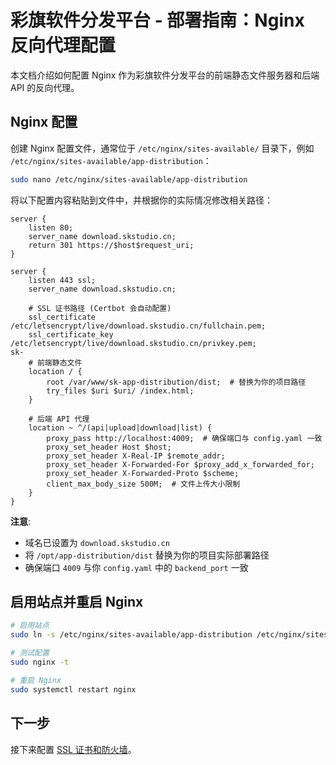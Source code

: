 # 彩旗软件分发平台 - 部署指南：Nginx 反向代理配置

本文档介绍如何配置 Nginx 作为彩旗软件分发平台的前端静态文件服务器和后端 API 的反向代理。

## Nginx 配置

创建 Nginx 配置文件，通常位于 `/etc/nginx/sites-available/` 目录下，例如 `/etc/nginx/sites-available/app-distribution`：

```bash
sudo nano /etc/nginx/sites-available/app-distribution
```

将以下配置内容粘贴到文件中，并根据你的实际情况修改相关路径：

```nginx
server {
    listen 80;
    server_name download.skstudio.cn;
    return 301 https://$host$request_uri;
}

server {
    listen 443 ssl;
    server_name download.skstudio.cn;

    # SSL 证书路径 (Certbot 会自动配置)
    ssl_certificate /etc/letsencrypt/live/download.skstudio.cn/fullchain.pem;
    ssl_certificate_key /etc/letsencrypt/live/download.skstudio.cn/privkey.pem;
sk-
    # 前端静态文件
    location / {
        root /var/www/sk-app-distribution/dist;  # 替换为你的项目路径
        try_files $uri $uri/ /index.html;
    }

    # 后端 API 代理
    location ~ ^/(api|upload|download|list) {
        proxy_pass http://localhost:4009;  # 确保端口与 config.yaml 一致
        proxy_set_header Host $host;
        proxy_set_header X-Real-IP $remote_addr;
        proxy_set_header X-Forwarded-For $proxy_add_x_forwarded_for;
        proxy_set_header X-Forwarded-Proto $scheme;
        client_max_body_size 500M;  # 文件上传大小限制
    }
}
```

**注意**: 
- 域名已设置为 `download.skstudio.cn`
- 将 `/opt/app-distribution/dist` 替换为你的项目实际部署路径
- 确保端口 `4009` 与你 `config.yaml` 中的 `backend_port` 一致

## 启用站点并重启 Nginx

```bash
# 启用站点
sudo ln -s /etc/nginx/sites-available/app-distribution /etc/nginx/sites-enabled/

# 测试配置
sudo nginx -t

# 重启 Nginx
sudo systemctl restart nginx
```

## 下一步

接下来配置 [SSL 证书和防火墙](security-config.md)。 